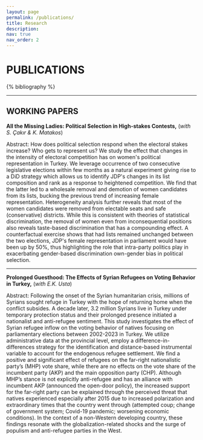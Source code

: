 ```yaml
---
layout: page
permalink: /publications/
title: Research
description:
nav: true
nav_order: 2
---
```




<!-- _pages/publications.md -->

<!-- Bibsearch Feature -->

<!-- {% include bib_search.liquid %} -->

<div class="header-bar">
    <h1> PUBLICATIONS </h1>
</div>

<div class="publications">
{% bibliography %}
</div>

---

<div class="header-bar">
    <h2> WORKING PAPERS </h2>
</div>
 
 
**All the Missing Ladies: Political Selection in High-stakes Contests,** (_with S. Çakır & K. Matakos_)

Abstract: How does political selection respond when the electoral stakes increase? Who gets to represent us? We study the effect that changes in the intensity of electoral competition has on women's political representation in Turkey. We leverage occurrence of two consecutive legislative elections within few months as a natural experiment giving rise to a DiD strategy which allows us to identify JDP's changes in its list composition and rank as a response to heightened competition. We find that the latter led to a wholesale removal and demotion of women candidates from its lists, bucking the previous trend of increasing female representation. Heterogeneity analysis further reveals that most of the women candidates were removed from electable seats and safe (conservative) districts. While this is consistent with theories of statistical discrimination, the removal of women even from inconsequential positions also reveals taste-based discrimination that has a compounding effect. A counterfactual exercise shows that had lists remained unchanged between the two elections, JDP's female representation in parliament would have been up by 50%, thus highlighting the role that intra-party politics play in exacerbating gender-based discrimination own-gender bias in political selection.

---

**Prolonged Guesthood: The Effects of Syrian Refugees on Voting Behavior in Turkey,** (_with E.K. Usta_)

Abstract: Following the onset of the Syrian humanitarian crisis, millions of Syrians sought refuge in Turkey with the hope of returning home when the conflict subsides. A decade later, 3.2 million Syrians live in Turkey under temporary protection status and their prolonged presence initiated a nationalist and anti-refugee sentiment. This study investigates the effect of Syrian refugee inflow on the voting behavior of natives focusing on parliamentary elections between 2002-2023 in Turkey. We utilize administrative data at the provincial level, employ a difference-in-differences strategy for the identification and distance-based instrumental variable to account for the endogenous refugee settlement. We find a positive and significant effect of refugees on the far-right nationalistic party’s (MHP) vote share, while there are no effects on the vote share of the incumbent party (AKP) and the main opposition party (CHP). Although MHP’s stance is not explicitly anti-refugee and has an alliance with incumbent AKP (announced the open-door policy), the increased support for the far-right party can be explained through the perceived threat that natives experienced especially after 2015 due to increased polarization and extraordinary times that the country went through (attempted coup; change of government system; Covid-19 pandemic; worsening economic conditions). In the context of a non-Western developing country, these findings resonate with the globalization-related shocks and the surge of populism and anti-refugee parties in the West.

